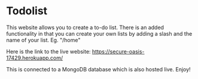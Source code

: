 # Todolist
This website allows you to create a to-do list. There is an added functionality in that you can create your own lists by adding a slash and the name of your list. Eg. "/home" 

Here is the link to the live website:
https://secure-oasis-17429.herokuapp.com/

This is connected to a MongoDB database which is also hosted live. Enjoy!
